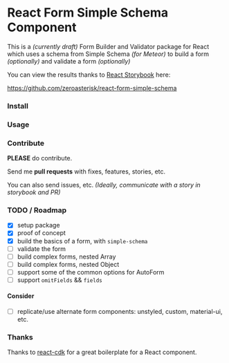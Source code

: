 # React Form Simple Schema Component

This is a *(currently draft)* Form Builder and Validator package for
React
which uses a schema from
Simple Schema
*(for Meteor)*
to build a form *(optionally)*
and validate a form *(optionally)*

You can view the results thanks to
[React Storybook](https://github.com/kadirahq/react-storybook)
here:

https://github.com/zeroasterisk/react-form-simple-schema

### Install

### Usage

### Contribute

**PLEASE** do contribute.

Send me **pull requests** with fixes, features, stories, etc.

You can also send issues, etc.  *(Ideally, communicate with a story in storybook and PR)*

### TODO / Roadmap

- [x] setup package
- [x] proof of concept
- [x] build the basics of a form, with `simple-schema`
- [ ] validate the form
- [ ] build complex forms, nested Array
- [ ] build complex forms, nested Object
- [ ] support some of the common options for AutoForm
 - [ ] support `omitFields` && `fields`

#### Consider

- [ ] replicate/use alternate form components: unstyled, custom, material-ui, etc.

### Thanks

Thanks to [react-cdk](https://github.com/kadirahq/react-cdk) for a great
boilerplate for a React component.



